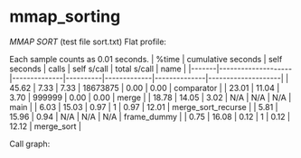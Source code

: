# mmap_sorting

*MMAP SORT* (test file sort.txt)
Flat profile:

Each sample counts as 0.01 seconds.
| %time | cumulative seconds | self seconds | calls    | self s/call | total s/call | name               |
|-------|--------------------|--------------|----------|-------------|--------------|--------------------|
| 45.62 |               7.33 |         7.33 | 18673875 |        0.00 |         0.00 | comparator         |
| 23.01 |              11.04 |         3.70 |   999999 |        0.00 |         0.00 | merge              |
| 18.78 |              14.05 |         3.02 |      N/A |         N/A |          N/A | main               |
|  6.03 |              15.03 |         0.97 |        1 |        0.97 |        12.01 | merge_sort_recurse |
|  5.81 |              15.96 |         0.94 |      N/A |         N/A |          N/A | frame_dummy        |
|  0.75 |              16.08 |         0.12 |        1 |        0.12 |        12.12 | merge_sort         |

Call graph:



